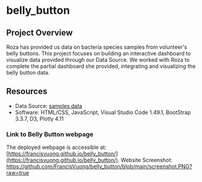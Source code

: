 # belly_button

## Project Overview
Roza has provided us data on bacteria species samples from volunteer's belly buttons. This project focuses on building an interactive dashboard to visualize data provided through our Data Source. We worked with Roza to complete the partial dashboard she provided, integrating and visualizing the belly button data. 

## Resources
- Data Source: [samples data](https://github.com/FrancisVuong/belly_button/blob/main/samples.json)
- Software: HTML/CSS, JavaScript, Visual Studio Code 1.49.1, BootStrap 3.3.7, D3, Plotly 4.11

### Link to Belly Button webpage
The deployed webpage is accessible at: 
[https://francisvuong.github.io/belly_button/](https://francisvuong.github.io/belly_button/).
Website Screenshot:
https://github.com/FrancisVuong/belly_button/blob/main/screenshot.PNG?raw=true

